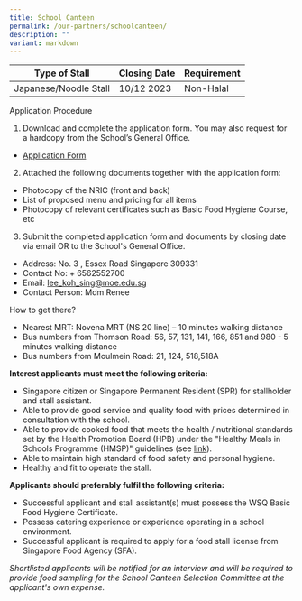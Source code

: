 ```yaml
---
title: School Canteen
permalink: /our-partners/schoolcanteen/
description: ""
variant: markdown
---
```

| Type of Stall | Closing Date | Requirement |
| -------- | -------- | -------- |
Japanese/Noodle Stall|10/12 2023|Non-Halal

Application Procedure

1. Download and complete the application form. You may also request for a hardcopy from the School’s General Office.
* [Application Form](/files/application%20form%20for%20canteen.pdf)

2. Attached the following documents together with the application form:
* Photocopy of the NRIC (front and back)
* List of proposed menu and pricing for all items
* Photocopy of relevant certificates such as Basic Food Hygiene Course, etc

3. Submit the completed application form and documents by closing date via email OR to the School's General Office.

* Address: No. 3 , Essex Road Singapore 309331
* Contact No: + 6562552700
* Email: lee_koh_sing@moe.edu.sg
* Contact Person: Mdm Renee

How to get there?

* Nearest MRT: Novena MRT (NS 20 line) – 10 minutes walking distance
* Bus numbers from Thomson Road: 56, 57, 131, 141, 166, 851 and 980 - 5 minutes walking distance
* Bus numbers from Moulmein Road: 21, 124, 518,518A

**Interest applicants must meet the following criteria:**

* Singapore citizen or Singapore Permanent Resident (SPR) for stallholder and stall assistant.
* Able to provide good service and quality food with prices determined in consultation with the school.
* Able to provide cooked food that meets the health / nutritional standards set by the Health Promotion Board (HPB) under the "Healthy Meals in Schools Programme (HMSP)" guidelines (see [link](https://www.hpb.gov.sg/schools/school-programmes/healthy-meals-in-schools-programme)).
* Able to maintain high standard of food safety and personal hygiene.
* Healthy and fit to operate the stall.


**Applicants should preferably fulfil the following criteria:**
* Successful applicant and stall assistant(s) must possess the WSQ Basic Food Hygiene Certificate.
* Possess catering experience or experience operating in a school environment.
* Successful applicant is required to apply for a food stall license from Singapore Food Agency (SFA). 


*Shortlisted applicants will be notified for an interview and will be required to provide food sampling for the School Canteen Selection Committee at the applicant's own expense.*